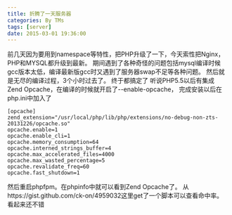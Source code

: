 ```yaml
---
title: 折腾了一天服务器
categories: By TMs
tags: [server]
date: 2015-03-01 19:36:00
---
```


前几天因为要用到namespace等特性，把PHP升级了一下，今天索性把Nginx，PHP和MYSQL都升级到最新。
期间遇到了各种奇怪的问题包括mysql编译时候gcc版本太低，编译最新版gcc时又遇到了服务器swap不足等各种问题。
然后就是无尽的编译过程，3个小时过去了。
终于都搞定了
听说PHP5.5以后有集成Zend Opcache，在编译的时候就开启了--enable-opcache，
完成安装以后在php.ini中加入了

    [opcache]
    zend_extension="/usr/local/php/lib/php/extensions/no-debug-non-zts-20131226/opcache.so"
    opcache.enable=1
    opcache.enable_cli=1
    opcache.memory_consumption=64
    opcache.interned_strings_buffer=4
    opcache.max_accelerated_files=4000
    opcache.max_wasted_percentage=5
    opcache.revalidate_freq=60
    opcache.fast_shutdown=1
然后重启phpfpm。在phpinfo中就可以看到Zend Opcache了。
从https://gist.github.com/ck-on/4959032这里get了一个脚本可以查看命中率。看起来还不错
